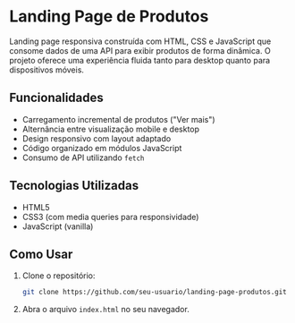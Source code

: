 # Landing Page de Produtos

Landing page responsiva construída com HTML, CSS e JavaScript que consome dados de uma API para exibir produtos de forma dinâmica. O projeto oferece uma experiência fluida tanto para desktop quanto para dispositivos móveis.

## Funcionalidades

- Carregamento incremental de produtos ("Ver mais")
- Alternância entre visualização mobile e desktop
- Design responsivo com layout adaptado
- Código organizado em módulos JavaScript
- Consumo de API utilizando `fetch`

## Tecnologias Utilizadas

- HTML5
- CSS3 (com media queries para responsividade)
- JavaScript (vanilla)

## Como Usar

1. Clone o repositório:

   ```bash
   git clone https://github.com/seu-usuario/landing-page-produtos.git
   ```

2. Abra o arquivo `index.html` no seu navegador.

